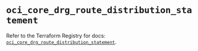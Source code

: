# `oci_core_drg_route_distribution_statement`

Refer to the Terraform Registry for docs: [`oci_core_drg_route_distribution_statement`](https://registry.terraform.io/providers/oracle/oci/7.19.0/docs/resources/core_drg_route_distribution_statement).
